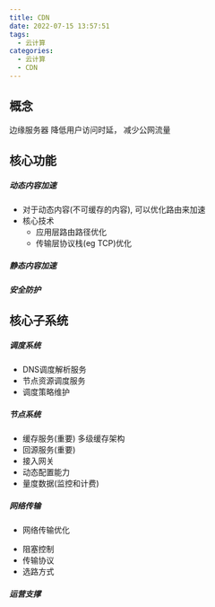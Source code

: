 ```yaml
---
title: CDN
date: 2022-07-15 13:57:51
tags:
  - 云计算
categories:
  - 云计算  
  - CDN
---
```


<p></p>
<!-- more -->

## 概念
边缘服务器
降低用户访问时延， 减少公网流量

## 核心功能
##### 动态内容加速
+ 对于动态内容(不可缓存的内容), 可以优化路由来加速
+ 核心技术
  - 应用层路由路径优化
  - 传输层协议栈(eg TCP)优化

##### 静态内容加速

##### 安全防护

## 核心子系统
##### 调度系统
+ DNS调度解析服务
+ 节点资源调度服务
+ 调度策略维护

##### 节点系统
+ 缓存服务(重要)
  多级缓存架构 
+ 回源服务(重要)
+ 接入网关
+ 动态配置能力
+ 量度数据(监控和计费)

##### 网络传输
+  网络传输优化
  - 阻塞控制
  - 传输协议
  - 选路方式

##### 运营支撑




